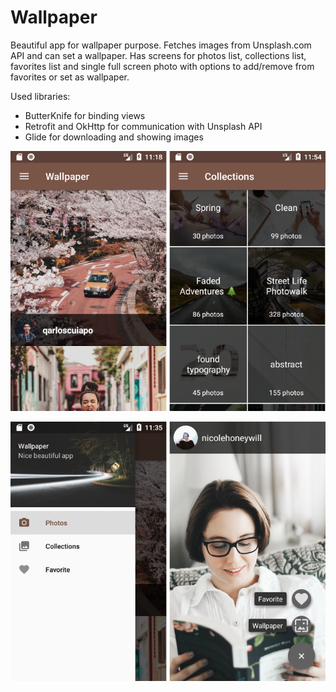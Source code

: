 # Wallpaper
Beautiful app for wallpaper purpose. 
Fetches images from Unsplash.com API and can set a wallpaper.
Has screens for photos list, collections list, favorites list and single full screen photo with options to add/remove from favorites or set as wallpaper.

Used libraries:
- ButterKnife for binding views
- Retrofit and OkHttp for communication with Unsplash API
- Glide for downloading and showing images

![](https://github.com/bookdreamer/wallpaper/blob/master/scr_1.png "Photos and collections")

![](https://github.com/bookdreamer/wallpaper/blob/master/scr_2.png "Side bar and full screen photo")
